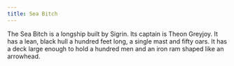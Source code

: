 ```yaml
---
title: Sea Bitch
---
```


The Sea Bitch is a longship built by Sigrin. Its captain is Theon Greyjoy. It has a lean, black hull a hundred feet long, a single mast and fifty oars. It has a deck large enough to hold a hundred men and an iron ram shaped like an arrowhead.


